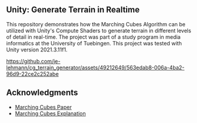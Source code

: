 ## Unity: Generate Terrain in Realtime 

This repository demonstrates how the Marching Cubes Algorithm can be utilized with Unity's Compute Shaders to generate terrain in different levels of detail in real-time. The project was part of a study program in media informatics at the University of Tuebingen. This project was tested with Unity version 2021.3.11f1.

https://github.com/je-lehmann/cg_terrain_generator/assets/49212649/563edab8-006a-4ba2-96d9-22ce2c252abe

<!-- ACKNOWLEDGMENTS -->
## Acknowledgments
* [Marching Cubes Paper](https://dl.acm.org/doi/pdf/10.1145/280811.281026)
* [Marching Cubes Explanation](https://paulbourke.net/geometry/polygonise/)

